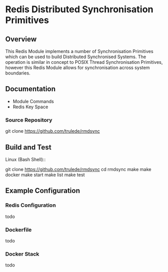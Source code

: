 # Redis Distributed Synchronisation Primitives

## Overview

This Redis Module implements a number of Synchronisation Primitives which can
be used to build Distributed Synchronised Systems. The operation is similar in
concept to POSIX Thread Synchronisation Primitives, however this Redis Module
allows for synchronisation across system boundaries.


## Documentation

  * Module Commands
  * Redis Key Space


### Source Repository

git clone https://github.com/trulede/rmdsync


## Build and Test

Linux (Bash Shell)::

  git clone https://github.com/trulede/rmdsync
  cd rmdsync
  make
  make docker
  make start
  make list
  make test


## Example Configuration

### Redis Configuration

todo


### Dockerfile

todo


### Docker Stack

todo
